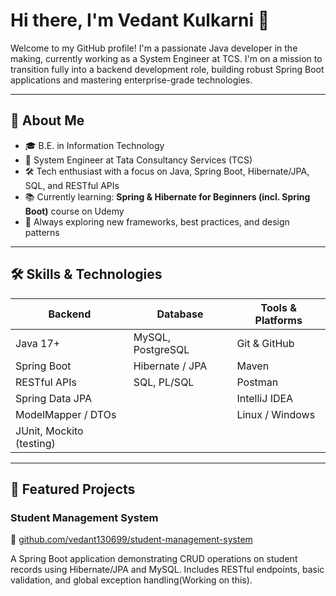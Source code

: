 <!--
This README will be displayed on your GitHub profile.
Customize the sections below as needed.
-->

# Hi there, I'm Vedant Kulkarni 👋

Welcome to my GitHub profile! I'm a passionate Java developer in the making, currently working as a System Engineer at TCS. I'm on a mission to transition fully into a backend development role, building robust Spring Boot applications and mastering enterprise-grade technologies.

---

## 🚀 About Me

* 🎓 B.E. in Information Technology
* 💼 System Engineer at Tata Consultancy Services (TCS)
* 🛠️ Tech enthusiast with a focus on Java, Spring Boot, Hibernate/JPA, SQL, and RESTful APIs
* 📚 Currently learning: **Spring & Hibernate for Beginners (incl. Spring Boot)** course on Udemy
* 🌱 Always exploring new frameworks, best practices, and design patterns

---

## 🛠️ Skills & Technologies

| Backend                  | Database          | Tools & Platforms |
| ------------------------ | ----------------- | ----------------- |
| Java 17+                 | MySQL, PostgreSQL | Git & GitHub      |
| Spring Boot              | Hibernate / JPA   | Maven             |
| RESTful APIs             | SQL, PL/SQL       | Postman           |
| Spring Data JPA          |                   | IntelliJ IDEA     |
| ModelMapper / DTOs       |                   | Linux / Windows   |
| JUnit, Mockito (testing) |                   |                   |

---

## 🌟 Featured Projects

### Student Management System

🔗 [github.com/vedant130699/student-management-system](https://github.com/vedant130699/Student-management-system)

A Spring Boot application demonstrating CRUD operations on student records using Hibernate/JPA and MySQL. Includes RESTful endpoints, basic validation, and global exception handling(Working on this).



<!--
Feel free to connect or drop me a message! I'm always open to collaborating on interesting projects.
-->
